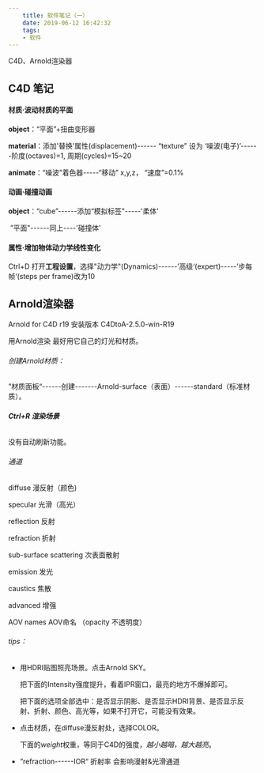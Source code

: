 ```yaml
---
    title: 软件笔记（一）
    date: 2019-06-12 16:42:32
    tags:
    - 软件
---
```


C4D、Arnold渲染器



## C4D 笔记

#### 材质·波动材质的平面

**object**：“平面”+扭曲变形器

**material**：添加'替换'属性(displacement)------ “texture” 设为 ‘噪波(电子)’------阶度(octaves)=1, 周期(cycles)=15~20

**animate**：“噪波”着色器-----“移动” x,y,z，  “速度”=0.1%



   

#### 动画·碰撞动画

**object**：“cube”------添加“模拟标签"-----'柔体'

​               ”平面"------同上----'碰撞体'



   

#### 属性·增加物体动力学线性变化

Ctrl+D 打开**工程设置**，选择"动力学"(Dynamics)------’高级‘(expert)-----’步每帧‘(steps per frame)改为10

 

## Arnold渲染器

Arnold for C4D r19   安装版本 C4DtoA-2.5.0-win-R19

用Arnold渲染 最好用它自己的灯光和材质。



###### *创建Arnold材质*：

”材质面板“------创建-------Arnold-surface（表面）------standard（标准材质）。



###### ***Ctrl+R 渲染场景***

没有自动刷新功能。



###### *通道*

diffuse    漫反射（颜色)

specular    光滑（高光）

reflection    反射

refraction    折射

sub-surface scattering    次表面散射

emission    发光

caustics    焦散

advanced    增强

AOV names    AOV命名 （opacity 不透明度）



###### tips：

- 用HDRI贴图照亮场景。点击Arnold SKY。

  把下面的Intensity强度提升，看着IPR窗口，最亮的地方不爆掉即可。

  把下面的选项全部选中：是否显示阴影、是否显示HDRI背景、是否显示反射、折射、颜色、高光等，如果不打开它，可能没有效果。

- 点击材质，在diffuse漫反射处，选择COLOR。

  下面的*weight*权重，等同于C4D的强度，*越小越暗，越大越亮*。

- ”refraction------IOR“ 折射率 会影响漫射&光滑通道




